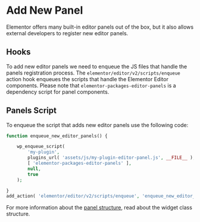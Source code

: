 # Add New Panel

<Badge type="tip" vertical="top" text="Elementor Core" /> <Badge type="warning" vertical="top" text="Intermediate" />

Elementor offers many built-in editor panels out of the box, but it also allows external developers to register new editor panels.

## Hooks

To add new editor panels we need to enqueue the JS files that handle the panels registration process. The `elementor/editor/v2/scripts/enqueue` action hook enqueues the scripts that handle the Elementor Editor components. Please note that `elementor-packages-editor-panels` is a dependency script for panel components.

## Panels Script

To enqueue the script that adds new editor panels use the following code:

```php
function enqueue_new_editor_panels() {

	wp_enqueue_script(
		'my-plugin',
		plugins_url( 'assets/js/my-plugin-editor-panel.js', __FILE__ ),
		[ 'elementor-packages-editor-panels' ],
		null,
		true
	);

}
add_action( 'elementor/editor/v2/scripts/enqueue', 'enqueue_new_editor_panels' );
```

For more information about the [panel structure](./panel-structure.md), read about the widget class structure.
